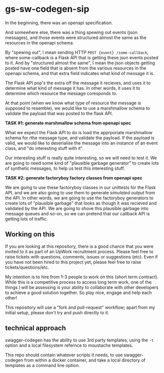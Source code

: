 # gs-sw-codegen-sip

In the beginning, there was an openapi specification.

And somewhere else, there was a thing spewing out events (json messages),
and those events were structured almost the same as the resources in the
openapi schema.

By "spewing out", I mean sending HTTP `POST {event} /some-callback`,
where some-callback is a Flask API that is getting these json events
posted to it. And by "structured almost the same", I mean the json
objects getting posted have one field that is absent from the various
resources in the openapi schema, and that extra field indicates what
kind of message it is.

The Flask API pop's the extra off the message it recieves, and uses it
to determine what kind of message it has. In other words, it uses it to
determine which resource the message coresponds to.

At that point (when we know what type of resource the message is
supposed to resemble), we would like to use a marshmallow schema to
validate the payload that was posted to the flask API.

**TASK #1: generate marshmallow schema from openapi spec**

What we expect the Flask API to do is load the apprporiate marshmallow
schema for rthe message type, and validate the payload. If the payload
is valid, we would like to deserialise the message into an instance of
an event class, and "do interesting stuff with it".

Our interesting stuff is really quite interesting, so we will need to
test it. We are going to need some kind of "plausible garbage generator"
to create lots of synthetic messages, to help us test this interesting
stuff.

**TASK #2: generate factoryboy factory classes from openapi spec**

We are going to use these factoryboy classes in our unittests for the
Flask API, and we are also going to use them to generate *simulated
output* from the API. In other words, we are going to use the
factoryboy generators to create lots of  "plausible garbage" that
looks as though it was recieved and validated by the API. We are going
to shove this plausible garbage into message queues and so-on, so we
can pretend that our callback API is getting lots of traffic. 


## Working on this

If you are looking at this repository, there is a good chance that you
were invited to it as part of an UpWork recruitment process. Please feel
free to raise tickets with questions, comments, issues or suggestions
(etc). Even if you have not been hired to this project yet, please feel
free to raise tickets/questions/etc.

My intention is to hire from 1-3 people to work on this (short term
contract). While this is a competitive process to access long term work,
one of the things I will be assessing is your ability to collaborate
with other developers to achieve a good solution together. So play
nice, engage and help each other!

This repository will use a "fork and pull-request" workflow; apart from
my initial setup, please don't try and push directly to it.


## technical approach

swagger-codegen has the ability to use 3rd party templates, using the
`-t` option and a local filesystem refernce to moustache templates.

This repo should contain whatever scripts it needs, to use
swagger-codegen from within a docker container, and take a local
directory of templates as a command line option.
